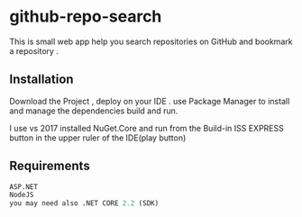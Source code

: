 # github-repo-search

This is small web app help you search repositories on GitHub and bookmark a repository .

## Installation

Download the Project , deploy on your IDE . 
use  Package Manager to install and manage the dependencies
build and run.

I use vs 2017 installed NuGet.Core and run from the Build-in ISS EXPRESS button in the upper ruler of the IDE(play button)

## Requirements

```python
ASP.NET
NodeJS
you may need also .NET CORE 2.2 (SDK)
```
